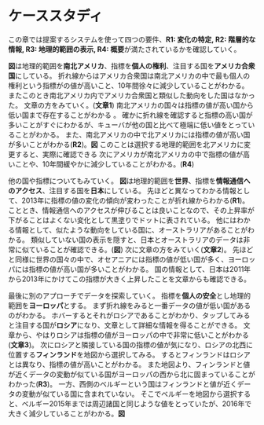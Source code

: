 # ケーススタディ

この章では提案するシステムを使って四つの要件、**R1: 変化の特定, R2: 階層的な情報, R3: 地理的範囲の表示, R4: 概要**が満たされているかを確認していく。

**図**は地理的範囲を**南北アメリカ**、指標を**個人の権利**、注目する国を**アメリカ合衆国**にしている。
折れ線からはアメリカ合衆国は南北アメリカの中で最も個人の権利という指標がの値が高いこと、10年間徐々に減少していることがわかる。
またこのとき南北アメリカ内でアメリカ合衆国と類似した動向をした国はなかった。
文章の方をみていく。(**文章1**)
南北アメリカの国々は指標の値が高い国から低い国まで存在することがわかる
。
確かに折れ線を確認すると指標の高い国が多いことがすぐにわかるが、キューバが他の国と比べて極端に低い値をとっていることがわかる。
また、南北アメリカの中で北アメリカには指標の値が高い国が多いことがわかる(**R2**)。**図**
このことは選択する地理的範囲を北アメリカに変更すると、実際に確認できる
次にアメリカが南北アメリカの中で指標の値が高いことや、10年間緩やかに減少していることがわかる。(**R4**)

他の国や指標についてもみていく。
**図**は地理的範囲を**世界**、指標を**情報通信へのアクセス**、注目する国を**日本**にしている。
先ほどと異なってわかる情報として、2013年に指標の値の変化の傾向が変わったことが折れ線からわかる(**R1**)。
こととき、情報通信へのアクセスが伸びることは良いことなので、その上昇率が下がることはよくない変化として黒塗りでドットに表されている。
他にはわかる情報として、似たような動向をしている国に、オーストラリアがあることがわかる。
類似していない国の表示を隠すと、日本とオーストラリアのデータは非常に似ていることが確認できる。(**図**)
次に文章の方をみていく(**文章2**)。
先ほどと同様に世界の国々の中で、オセアニアには指標の値が低い国が多く、ヨーロッパには指標の値が高い国が多いことがわかる。
国の情報として、日本は2011年から2013年にかけてこの指標が大きく上昇したことを文章からも確認できる。

最後に別のアプローチでデータを探索していく。
指標を**個人の安全**とし地理的範囲を**ヨーロッパ**とする。
まず折れ線をみると一番データの値が低い国があるのがわかる。
ホバーするとそれがロシアであることがわかり、タップしてみると注目する国が**ロシア**になり、文章として詳細な情報を得ることができる。
文章から、やはりロシアは指標の値がヨーロッパの中で非常に低いことがわかる(**文章3**)。
次にロシアと隣接している国の指標の値が気になり、ロシアの北西に位置する**フィンランド**を地図から選択してみる。
するとフィンランドはロシアとは異なり、指標の値が高いことがわかる。
また地図より、フィンランドと値が近くデータの変動が似ている国がヨーロッパの西から北に固まっていることがわかった(**R3**)。
一方、西側のベルギーという国はフィンランドと値が近くデータの変動が似ている国に含まれていない。
そこでベルギーを地図から選択すると、ベルギー2015年までは周辺諸国と同じような値をとっていたが、2016年で大きく減少していることがわかる。**図**